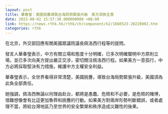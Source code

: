 ```yaml
---
layout: post
title: 華春瑩：美國挑釁導致台海局勢緊張升級　美方須負全責
date: 2022-08-02 15:57:30.000000000 +08:00
link: https://news.rthk.hk/rthk/ch/component/k2/1660523-20220802.htm
categories: rthk
---
```


在北京，外交部回應有關美國眾議院議長佩洛西行程等的提問。

發言人華春瑩表示，中方有關立場和態度十分明確，已多次明確闡明中方原則立場，並已多次向美方提出嚴正交涉，密切關注佩洛西行程。如果美方一意孤行，中方必將採取堅決有力措施，維護中方主權安全利益。

華春瑩表示，全世界看得非常清楚，美國挑釁，導致台海局勢緊張升級，美國須為此負全部責任。

她強調，佩洛西無論以何理由赴台，都將是愚蠢、危險和不必要，是危險的賭博，很難想像會有比這更加魯莽和挑釁的行動。如果美方對兩岸形勢判斷錯誤，或者處理不當，將給台灣地區乃至世界的安全繁榮和秩序造成災難性的後果。
